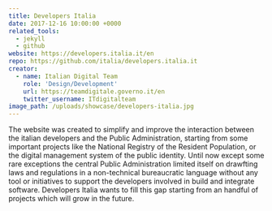 ```yaml
---
title: Developers Italia
date: 2017-12-16 10:00:00 +0000
related_tools:
  - jekyll
  - github
website: https://developers.italia.it/en
repo: https://github.com/italia/developers.italia.it
creator:
  - name: Italian Digital Team
    role: 'Design/Development'
    url: https://teamdigitale.governo.it/en
    twitter_username: ITdigitalteam
image_path: /uploads/showcase/developers-italia.jpg
---
```


The website was created to simplify and improve the interaction between the italian developers and the Public Administration, starting from some important projects like the National Registry of the Resident Population, or the digital management system of the public identity. Until now except some rare exceptions the central Public Administration limited itself on drawfting laws and regulations in a non-technical bureaucratic language without any tool or initiatives to support the developers involved in build and integrate software. Developers Italia wants to fill this gap starting from an handful of projects which will grow in the future.
